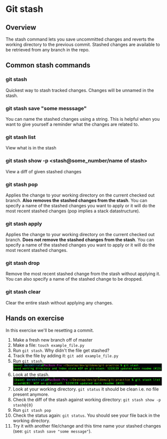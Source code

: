 # Git stash
## Overview
The stash command lets you save uncommitted changes and reverts the working directory to the previous commit. Stashed changes are available to be retrieved from any branch in the repo.
## Common stash commands
### git stash
Quickest way to stash tracked changes. Changes will be unnamed in the stash.

### git stash save "some messsage"
You can name the stashed changes using a string. This is helpful when you want to give yourself a reminder what the changes are related to.

### git stash list
View what is in the stash

### git stash show -p <stash@some_number/name of stash>
View a diff of given stashed changes

### git stash pop
Applies the change to your working directory on the current checked out branch. **Also removes the stashed changes from the stash**. You can specify a name of the stashed changes you want to apply or it will do the most recent stashed changes (pop implies a stack datastructure).

### git stash apply
Applies the change to your working directory on the current checked out branch. **Does not remove the stashed changes from the stash**. You can specify a name of the stashed changes you want to apply or it will do the most recent stashed changes.

### git stash drop
Remove the most recent stashed change from the stash without applying it. You can also specify a name of the stashed change to be dropped.

### git stash clear
Clear the entire stash without applying any changes.

## Hands on exercise
In this exercise we'll be resetting a commit.

1. Make a fresh new branch off of master
2. Make a file: `touch example_file.py`
3. Run `git stash`. Why didn't the file get stashed?
4. Track the file by adding it: `git add example_file.py`
5. Run `git stash`. ![should see something like this](images/screen1.png)
6. Look at the stash. ![stash](images/screen2.png)
7. Look at your working directory. `git status` it should be clean i.e. no file present anymore.
8. Check the diff of the stash against working directory: `git stash show -p stash@{0}`
9. Run `git stash pop`
10. Check the status again: `git status`. You should see your file back in the working directory.
11. Try it with another file/change and this time name your stashed changes (see: `git stash save "some message"`).
